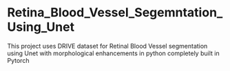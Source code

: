 # Retina_Blood_Vessel_Segemntation_Using_Unet
This project uses DRIVE dataset for Retinal Blood Vessel segmentation using Unet with morphological enhancements in python completely built in Pytorch

